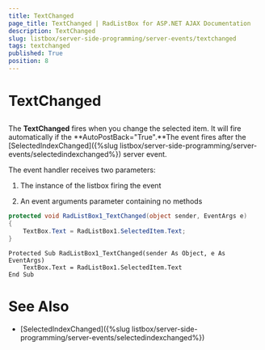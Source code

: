 ```yaml
---
title: TextChanged
page_title: TextChanged | RadListBox for ASP.NET AJAX Documentation
description: TextChanged
slug: listbox/server-side-programming/server-events/textchanged
tags: textchanged
published: True
position: 8
---
```


# TextChanged

## 

The **TextChanged** fires when you change the selected item. It will fire automatically if the **AutoPostBack="True".**The event fires after the [SelectedIndexChanged]({%slug listbox/server-side-programming/server-events/selectedindexchanged%}) server event.

The event handler receives two parameters:

1. The instance of the listbox firing the event

2. An event arguments parameter containing no methods


````C#
protected void RadListBox1_TextChanged(object sender, EventArgs e)
{
	TextBox.Text = RadListBox1.SelectedItem.Text;
}
````
````VB.NET
Protected Sub RadListBox1_TextChanged(sender As Object, e As EventArgs)
	TextBox.Text = RadListBox1.SelectedItem.Text
End Sub
````

# See Also

 * [SelectedIndexChanged]({%slug listbox/server-side-programming/server-events/selectedindexchanged%})
